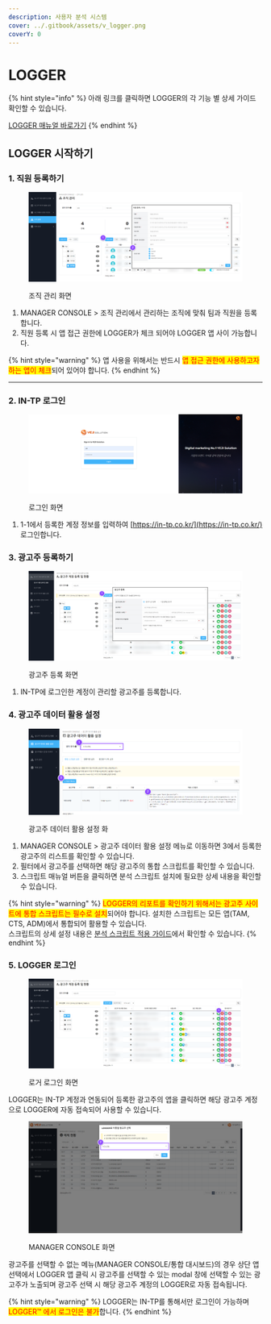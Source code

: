 ```yaml
---
description: 사용자 분석 시스템
cover: ../.gitbook/assets/v_logger.png
coverY: 0
---
```


# LOGGER

{% hint style="info" %}
아래 링크를 클릭하면 LOGGER의 각 기능 별 상세 가이드 확인할 수 있습니다.&#x20;

[LOGGER 매뉴얼 바로가기](https://logger.co.kr/manual\_FR/help.tsp?node=300)
{% endhint %}

## LOGGER 시작하기

### 1. 직원 등록하기

<figure><img src="../.gitbook/assets/image (27).png" alt=""><figcaption><p>조직 관리 화면</p></figcaption></figure>

1. MANAGER CONSOLE > 조직 관리에서 관리하는 조직에 맞춰 팀과 직원을 등록합니다.
2. 직원 등록 시 앱 접근 권한에 LOGGER가 체크 되어야 LOGGER 앱 사이 가능합니다.

{% hint style="warning" %}
앱 사용을 위해서는 반드시 <mark style="color:red;">앱 접근 권한에 사용하고자 하는 앱이 체크</mark>되어 있어야 합니다.
{% endhint %}

****

### **2. IN-TP 로그인**&#x20;

<figure><img src="../.gitbook/assets/image (38).png" alt=""><figcaption><p>로그인 화면</p></figcaption></figure>

1. 1-1에서 등록한 계정 정보를 입력하여 [https://in-tp.co.kr/](https://in-tp.co.kr/) 로그인합니다.



### 3. 광고주 등록하기&#x20;

<figure><img src="../.gitbook/assets/image (15).png" alt=""><figcaption><p>광고주 등록 화면</p></figcaption></figure>

1. IN-TP에 로그인한 계정이 관리할 광고주를 등록합니다.



### 4. 광고주 데이터 활용 설정

<figure><img src="../.gitbook/assets/image (29).png" alt=""><figcaption><p>광고주 데이터 활용 설정 화</p></figcaption></figure>

1. MANAGER CONSOLE > 광고주 데이터 활용 설정 메뉴로 이동하면 3에서 등록한 광고주의 리스트를 확인할 수 있습니다.
2. 필터에서 광고주를 선택하면 해당 광고주의 통합 스크립트를 확인할 수 있습니다.
3. 스크립트 매뉴얼 버튼을 클릭하면 분석 스크립트 설치에 필요한 상세 내용을 확인할 수 있습니다.

{% hint style="warning" %}
<mark style="color:red;">LOGGER의 리포트를 확인하기 위해서는 광고주 사이트에 통합 스크립트는 필수로 설치</mark>되어야 합니다. 설치한 스크립트는 모든 앱(TAM, CTS, ADM)에서 통합되어 활용할 수 있습니다. \
스크립트의 상세 설정 내용은 [분석 스크립트 적용 가이드](../in-tp-1/undefined-2.md#1e9a3092-4e6b-4844-ac4f-88589e8cc2c2)에서 확인할 수 있습니다.
{% endhint %}



### 5. LOGGER 로그인

<figure><img src="../.gitbook/assets/image (5).png" alt=""><figcaption><p>로거 로그인 화면</p></figcaption></figure>

LOGGER는 IN-TP 계정과 연동되어 등록한 광고주의 앱을 클릭하면 해당 광고주 계정으로 LOGGER에 자동 접속되어 사용할 수 있습니다.

<figure><img src="../.gitbook/assets/image (45).png" alt=""><figcaption><p>MANAGER CONSOLE 화면</p></figcaption></figure>

광고주를 선택할 수 없는 메뉴(MANAGER CONSOLE/통합 대시보드)의 경우 상단 앱 선택에서 LOGGER 앱 클릭 시 광고주를 선택할 수 있는 modal 창에 선택할 수 있는 광고주가 노출되며 광고주 선택 시 해당 광고주 계정의 LOGGER로 자동 접속됩니다.



{% hint style="warning" %}
LOGGER는 IN-TP를 통해서만 로그인이 가능하며 <mark style="color:red;">LOGGER™ 에서 로그인은 불가</mark>합니다.
{% endhint %}
